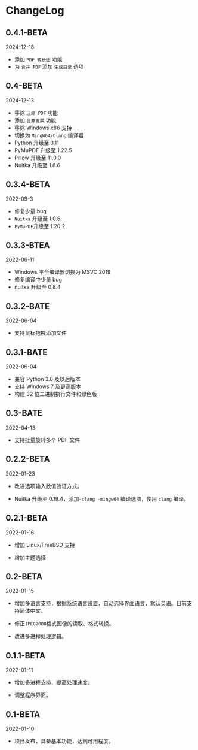 # ChangeLog

## 0.4.1-BETA

2024-12-18

- 添加 `PDF 转长图` 功能
- 为 `合并 PDF` 添加 `生成目录` 选项

## 0.4-BETA

2024-12-13

- 移除 `压缩 PDF` 功能
- 添加 `合并发票` 功能
- 移除 Windows x86 支持
- 切换为 `MingW64/Clang` 编译器
- Python 升级至 3.11
- PyMuPDF 升级至 1.22.5
- Pillow 升级至 11.0.0
- Nuitka 升级至 1.8.6

## 0.3.4-BETA

2022-09-3

- 修复少量 bug
- `Nuitka` 升级至 1.0.6
- `PyMuPDF`升级至 1.20.2

## 0.3.3-BTEA

2022-06-11

- Windows 平台编译器切换为 MSVC 2019
- 修复编译中少量 bug
- nuitka 升级至 0.8.4

## 0.3.2-BATE

2022-06-04

- 支持鼠标拖拽添加文件

## 0.3.1-BATE

2022-06-04

- 兼容 Python 3.8 及以后版本
- 支持 Windows 7 及更高版本
- 构建 32 位二进制执行文件和绿色版

## 0.3-BATE

2022-04-13

- 支持批量旋转多个 PDF 文件

## 0.2.2-BETA

2022-01-23

- 改进选项输入数值验证方式。

- Nuitka 升级至 0.19.4，添加`-clang -mingw64` 编译选项，使用 `clang` 编译。

## 0.2.1-BETA

2022-01-16

- 增加 Linux/FreeBSD 支持

- 增加主题选择

## 0.2-BETA

2022-01-15

- 增加多语言支持，根据系统语言设置，自动选择界面语言，默认英语。目前支持简体中文。

- 修正`JPEG2000`格式图像的读取、格式转换。

- 改进多进程处理逻辑。

## 0.1.1-BETA

2022-01-11

- 增加多进程支持，提高处理速度。

- 调整程序界面。

## 0.1-BETA

2022-01-10

- 项目发布，具备基本功能，达到可用程度。